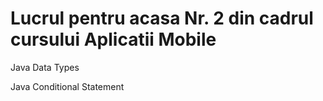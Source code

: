 # Lucrul pentru acasa Nr. 2 din cadrul cursului Aplicatii Mobile

Java Data Types

Java Conditional Statement
